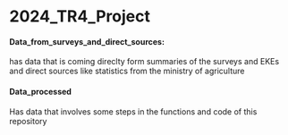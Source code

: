 # 2024_TR4_Project

#### Data_from_surveys_and_direct_sources:

has data that is coming direclty form summaries of the surveys and EKEs and direct sources like statistics from the ministry of agriculture

#### Data_processed

Has data that involves some steps in the functions and code of this repository

